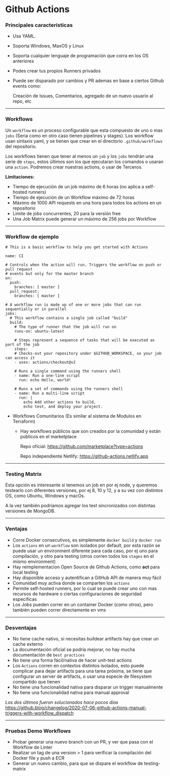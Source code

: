# Github Actions



### Principales características

* Usa YAML.

* Soporta Windows, MaxOS y Linux

* Soporta cualquier lenguaje de programación que corra en los OS anteriores

* Podes crear tus propios Runners privados

* Puede ser disparado por cambios y PR ademas en base a ciertos Github events como:

  Creación de Issues, Comentarios, agregado de un nuevo usuario al repo, etc

  

------

### Workflows

Un `workflow` es un proceso configurable que esta compuesto de uno o mas `jobs` (Seria como en otro caso tienen pipelines y stages). Los workflow usan sintaxis yaml, y se tienen que crear en el directorio `.github/workflows` del repositorio.

Los workflows tienen que tener al menos un `job` y los `jobs` tendrán una serie de `steps`, estos últimos son los que ejecutaran los comandos o usaran una `action`. Podremos crear nuestras actions, o usar de Terceros.

**Limitaciones:**

* Tiempo de ejecución de un job máximo de 6 horas (no aplica a self-hosted runners)
* Tiempo de ejecución de un Workflow máximo de 72 horas 
* Máximo de 1000 API requests en una hora para todos los actions en un repositorio
* Limite de jobs concurrentes, 20 para la versión free
* Una Job Matrix puede generar un máximo de 256 jobs por Workflow



____

### Workflow de ejemplo

```
# This is a basic workflow to help you get started with Actions

name: CI

# Controls when the action will run. Triggers the workflow on push or pull request
# events but only for the master branch
on:
  push:
    branches: [ master ]
  pull_request:
    branches: [ master ]

# A workflow run is made up of one or more jobs that can run sequentially or in parallel
jobs:
  # This workflow contains a single job called "build"
  build:
    # The type of runner that the job will run on
    runs-on: ubuntu-latest

    # Steps represent a sequence of tasks that will be executed as part of the job
    steps:
    # Checks-out your repository under $GITHUB_WORKSPACE, so your job can access it
    - uses: actions/checkout@v2

    # Runs a single command using the runners shell
    - name: Run a one-line script
      run: echo Hello, world!

    # Runs a set of commands using the runners shell
    - name: Run a multi-line script
      run: |
        echo Add other actions to build,
        echo test, and deploy your project.
```



* Workflows Comunitarios (Es similar al sistema de Modulos en Terraform)

  * Hay workflows públicos que son creados por la comunidad y están públicos en el marketplace

    Repo oficial: https://github.com/marketplace?type=actions

    Repo independiente Netlify: https://github-actions.netlify.app



____

### Testing Matrix

Esta opción es interesante si tenemos un job en por ej node, y queremos testearlo con diferentes versiones, por ej 8, 10 y 12, y a su vez con distintos OS, como Ubuntu, Windows y macOs. 

A la vez también podríamos agregar los test sincronizados con distintas versiones de MongoDB.



____

### Ventajas

* Corre Docker consecutivos, es simplemente `docker build` y `docker run`
* Los `actions` en un `workflow` son isolados por default, por esta razón se puede usar un environment diferente para cada caso, por ej uno para compilación, y otro para testing (otros corren todos los `stages` en el mismo environment)
* Hay reimplementacion Open Source de Github Actions, como **act** para local testing
* Hay disponible acceso y autentifican a GitHub API de manera muy fácil
* Comunidad muy activa donde se comparten los `actions`
* Permite self-hosted runners, por lo cual se puede crear uno con mas recursos de hardware o ciertas configuraciones de seguridad especificas
* Los Jobs pueden correr en un container Docker (como otros), pero también pueden correr directamente en vms



____

### Desventajas

* No tiene cache nativo, si necesitas buildear artifacts hay que crear un cache externo
* La documentación oficial se podría mejorar, no hay mucha documentación de `best practices`
* No tiene una forma fácil/nativa de hacer unit-test actions
* Los `Actions` corren en contextos distintos isolados, esto puede complicar para dejar artifacts para una tarea próxima, se tiene que configurar un server de artifacts, o usar una especie de filesystem compartido que tienen
* No tiene una funcionalidad nativa para disparar un trigger manualmente 
* No tiene una funcionalidad nativa para manual approval

_Los dos últimos fueron solucionados hace pocos dias_ 
https://github.blog/changelog/2020-07-06-github-actions-manual-triggers-with-workflow_dispatch



____

### Pruebas Demo Workflows

* Probar generar una nuevo branch con un PR, y ver que pasa con el Workflow de Linter
* Realizar un tag de una version > 1 para verificar la compilación del Docker file y push a ECR
* Generar un nuevo cambio, para que se dispare el workflow de testing-matrix
